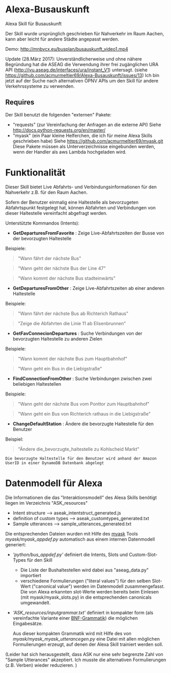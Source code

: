 # Alexa-Busauskunft
Alexa Skill für Busauskunft 

Der Skill wurde ursprünglich geschrieben für Nahverkehr im Raum Aachen, kann aber leicht für andere Städte angepasst werden.

Demo: http://mnbvcx.eu/busplan/busauskunft_video1.mp4 

Update (28.März 2017): Unverständlicherweise und ohne nähere Begründung hat die ASEAG die Verwendung ihrer frei zugänglichen URA API (http://ivu.aseag.de/interfaces/ura/instant_V1) untersagt. (siehe https://github.com/acmurmeltier69/Alexa-Busauskunft/issues/13)
Ich bin jetzt auf der Suche nach alternativen ÖPNV APIs um den Skill für andere Verkehrssysteme zu verwenden.

## Requires
Der Skill benutzt die folgenden "externen" Pakete:
-  "requests" (zur Vereinfachung der Anfragen an die externe API) Siehe http://docs.python-requests.org/en/master/
-  "myask"    (ein Paar kleine Helferchen, die ich für meine Alexa Skills geschrieben habe) Siehe https://github.com/acmurmeltier69/myask.git
Diese Pakete müssen als Unterverzeichnisse eingebunden werden, wenn der Handler als aws Lambda hochgeladen wird.


# Funktionalität
Dieser Skill bietet Live Abfahrts- und Verbindungsinformationen für den Nahverkehr z.B. für den Raum Aachen.

Sofern der Benutzer einmalig eine Haltestelle als bevorzugeten Abfahrtspunkt festgelegt hat, 
können Abfahrten und Verbindungen von dieser Haltestelle vereinfacht abgefragt werden. 

Unterstützte Kommandos (Intents):
 - **GetDeparturesFromFavorite** : Zeige Live-Abfahrtszeiten der Busse von der bevorzugten Haltestelle
 
Beispiele:
   
>  "Wann fährt der nächste Bus"

>  "Wann geht der nächste Bus der Line 47"

>  "Wann kommt der nächste Bus stadteinwärts"

 - **GetDeparturesFromOther** :  Zeige Live-Abfahrtszeiten ab einer anderen Haltestelle

Beispiele:
   
>  "Wann fährt der nächste Bus ab Richterich Rathaus"

>  "Zeige die Abfahrten die Linie 11 ab Elisenbrunnen"

 - **GetFavConnecionDepartures** : Suche Verbindungen von der bevorzugten Haltestelle zu anderen Zielen

Beispiele:
   
>  "Wann kommt der nächste Bus zum Hauptbahnhof"

>  "Wann geht ein Bus in die Liebigstraße"
     
- **FindConnectionFromOther** : Suche Verbindungen zwischen zwei beliebigen Haltestellen

Beispiele:

>  "Wann geht der nächste Bus vom Ponttor zum Hauptbahnhof"

>  "Wann geht ein Bus von Richterich rathaus in die Liebigstraße"
 
- **ChangeDefaultStation** : Ändere die bevorzugte Haltestelle für den Benutzer

Beispiel:
   
>  "Ändere die_bevorzugte_haltestelle zu Kohlscheid Markt"

    Die bevorzugte Haltestelle für den Benutzer wird anhand der Amazon UserID in einer DynamoDB Datenbank abgelegt


# Datenmodell für Alexa
Die Informationen die das "Interaktionsmodell" des Alexa Skills benötigt liegen im Verzeichnis "ASK_resources"
- Intent structure --> aseak_intentstruct_generated.js
- definition of custom types --> aseak_customtypes_generated.txt
- Sample utterances --> sample_utterances_generated.txt

Die entsprechenden Dateien wurden mit Hilfe des [myask](https://github.com/acmurmeltier69/myask.git) Tools *myask/myask_appdef.py* automatisch aus einem internen Datenmodell generiert:

 - *'python/bus_appdef.py'* definiert die Intents, Slots und Custom-Slot-Types für den Skill
    - Die Liste der Bushaltestellen wird dabei aus "aseag_data.py" importiert
    - verschiedene Formulierungen ("literal values") für den selben Slot-Wert ("canonical value") werden im Datenmodell zusammengefasst.
      Die von Alexa erkannten slot-Werte werden bereits beim Einlesen (mit myask/myask_slots.py) in die entsprechenden canonicals umgewandelt.
      
 - *'ASK_resources/inputgrammar.txt'* definiert in kompakter form (als vereinfachte Variante einer [BNF-Grammatik](https://de.wikipedia.org/wiki/Backus-Naur-Form)) die möglichen Eingabesätze.
 
    Aus dieser kompakten Grammatik wird mit Hilfe des von *myask/myask_myask_utterancegen.py* eine Datei mit allen möglichen Formulierungen erzeugt, auf denen der Alexa Skill trainiert werden soll.

(Leider hat sich herausgestellt, dass ASK nur eine sehr begrenzte Zahl von "Sample Utterances" akzeptiert. Ich musste die alternativen Formulierungen (z.B. Verben) wieder reduzieren. )

